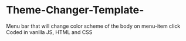 # Theme-Changer-Template-
Menu bar that will change color scheme of the body on menu-item click
Coded in vanilla JS, HTML and CSS
